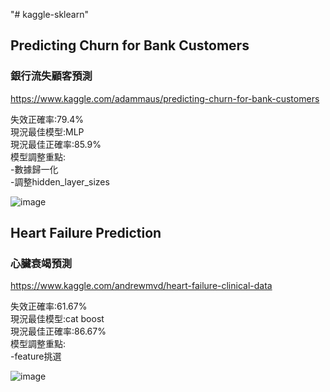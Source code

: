 "# kaggle-sklearn" 
## Predicting Churn for Bank Customers  
### 銀行流失顧客預測  
https://www.kaggle.com/adammaus/predicting-churn-for-bank-customers  

失效正確率:79.4%  
現況最佳模型:MLP  
現況最佳正確率:85.9%  
模型調整重點:  
-數據歸一化  
-調整hidden_layer_sizes  
  
![image](https://user-images.githubusercontent.com/34003955/124261984-0c081180-db64-11eb-9473-95661273f76d.png)
  
  
  
  
## Heart Failure Prediction  
### 心臟衰竭預測  
https://www.kaggle.com/andrewmvd/heart-failure-clinical-data  

失效正確率:61.67%  
現況最佳模型:cat boost  
現況最佳正確率:86.67%  
模型調整重點:  
-feature挑選  

![image](https://user-images.githubusercontent.com/34003955/124262095-2fcb5780-db64-11eb-8a8a-4562cff39db5.png)

